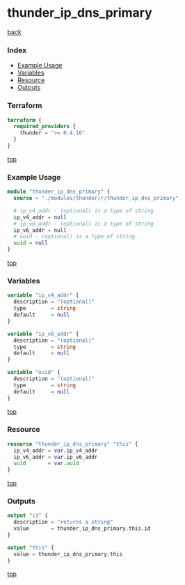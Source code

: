 # thunder_ip_dns_primary

[back](../thunder.md)

### Index

- [Example Usage](#example-usage)
- [Variables](#variables)
- [Resource](#resource)
- [Outputs](#outputs)

### Terraform

```terraform
terraform {
  required_providers {
    thunder = ">= 0.4.16"
  }
}
```

[top](#index)

### Example Usage

```terraform
module "thunder_ip_dns_primary" {
  source = "./modules/thunder/r/thunder_ip_dns_primary"

  # ip_v4_addr - (optional) is a type of string
  ip_v4_addr = null
  # ip_v6_addr - (optional) is a type of string
  ip_v6_addr = null
  # uuid - (optional) is a type of string
  uuid = null
}
```

[top](#index)

### Variables

```terraform
variable "ip_v4_addr" {
  description = "(optional)"
  type        = string
  default     = null
}

variable "ip_v6_addr" {
  description = "(optional)"
  type        = string
  default     = null
}

variable "uuid" {
  description = "(optional)"
  type        = string
  default     = null
}
```

[top](#index)

### Resource

```terraform
resource "thunder_ip_dns_primary" "this" {
  ip_v4_addr = var.ip_v4_addr
  ip_v6_addr = var.ip_v6_addr
  uuid       = var.uuid
}
```

[top](#index)

### Outputs

```terraform
output "id" {
  description = "returns a string"
  value       = thunder_ip_dns_primary.this.id
}

output "this" {
  value = thunder_ip_dns_primary.this
}
```

[top](#index)